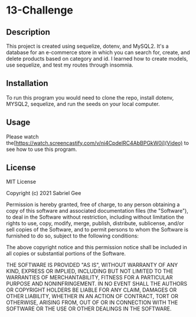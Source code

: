 # 13-Challenge
## Description
This project is created using sequelize, dotenv, and MySQL2. It's a database for an e-commerce store in which you can search for, create, and delete products based on category and id. I learned how to create models, use sequelize, and test my routes through insomnia.

## Installation
To run this program you would need to clone the repo, install dotenv, MYSQL2, sequelize, and run the seeds on your local computer.
## Usage

Please watch the[https://watch.screencastify.com/v/ni4CpdelRC4AbBPGkW0j](Video) to see how to use this program. 

## License
MIT License

Copyright (c) 2021 Sabriel Gee

Permission is hereby granted, free of charge, to any person obtaining a copy of this software and associated documentation files (the "Software"), to deal in the Software without restriction, including without limitation the rights to use, copy, modify, merge, publish, distribute, sublicense, and/or sell copies of the Software, and to permit persons to whom the Software is furnished to do so, subject to the following conditions:

The above copyright notice and this permission notice shall be included in all copies or substantial portions of the Software.

THE SOFTWARE IS PROVIDED "AS IS", WITHOUT WARRANTY OF ANY KIND, EXPRESS OR IMPLIED, INCLUDING BUT NOT LIMITED TO THE WARRANTIES OF MERCHANTABILITY, FITNESS FOR A PARTICULAR PURPOSE AND NONINFRINGEMENT. IN NO EVENT SHALL THE AUTHORS OR COPYRIGHT HOLDERS BE LIABLE FOR ANY CLAIM, DAMAGES OR OTHER LIABILITY, WHETHER IN AN ACTION OF CONTRACT, TORT OR OTHERWISE, ARISING FROM, OUT OF OR IN CONNECTION WITH THE SOFTWARE OR THE USE OR OTHER DEALINGS IN THE SOFTWARE.
